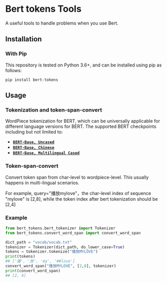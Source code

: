 # Bert tokens Tools

A useful tools to handle problems when you use Bert.

## Installation

### With Pip
This repository is tested on Python 3.6+, and can be installed using pip as follows:
```shell
pip install bert-tokens
```

## Usage

### Tokenization and token-span-convert
WordPiece tokenization for BERT, which can be universally applicable for different language versions for BERT. The supported BERT checkpoints including but not limited to:
- **[`BERT-Base, Uncased`](https://storage.googleapis.com/bert_models/2020_02_20/uncased_L-12_H-768_A-12.zip)**
- **[`BERT-Base, Chinese`](https://storage.googleapis.com/bert_models/2018_11_03/chinese_L-12_H-768_A-12.zip)**
- **[`BERT-Base, Multilingual Cased`](https://storage.googleapis.com/bert_models/2018_11_23/multi_cased_L-12_H-768_A-12.zip)**

### Token-span-convert
Convert token span from char-level to wordpiece-level. This usually happens in multi-lingual scenarios.

For example, query="播放mylove"，the char-level index of sequence "mylove" is [2,8], while the token index after bert tokenization should be [2,4]

### Example
```python
from bert_tokens.bert_tokenizer import Tokenizer
from bert_tokens.convert_word_span import convert_word_span

dict_path = "vocab/vocab.txt"
tokenizer = Tokenizer(dict_path, do_lower_case=True)
tokens = tokenizer.tokenize("播放MYLOVE")
print(tokens)
## ['播', '放', 'my', '##love']
convert_word_span("播放MYLOVE", [2,8], tokenizer)
print(convert_word_span)
## [2, 4]
```
